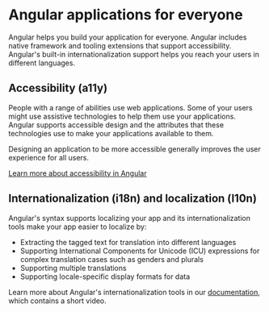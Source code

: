 # Angular applications for everyone

Angular helps you build your application for everyone.
Angular includes native framework and tooling extensions that support accessibility.
Angular's built-in internationalization support helps you reach your users in different languages.

## Accessibility (a11y)

People with a range of abilities use web applications.
Some of your users might use assistive technologies to help them use your applications.
Angular supports accessible design and the attributes that these technologies use to make your applications available to them.

Designing an application to be more accessible generally improves the user experience for all users.

[Learn more about accessibility in Angular][angular-accy]

## Internationalization (i18n) and localization (l10n)

Angular's syntax supports localizing your app and its internationalization tools make your app easier to localize by:

*  Extracting the tagged text for translation into different languages
*  Supporting International Components for Unicode (ICU) expressions for complex translation cases such as genders and plurals
*  Supporting multiple translations
*  Supporting locale-specific display formats for data

Learn more about Angular's internationalization tools in our [documentation][internationalization-doc], which contains a short video.

<!-- links -->

[internationalization-doc]: guide/i18n-overview "Angular internationalization"
[angular-accy]: guide/accessibility "Accessibility in Angular"

<!-- external links -->

<!-- end links -->
